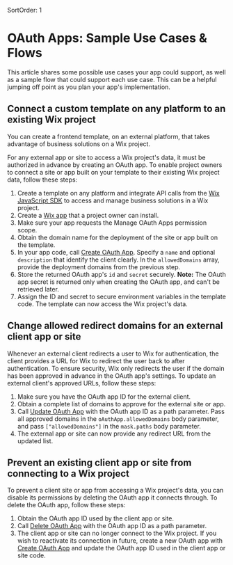 SortOrder: 1
# OAuth Apps: Sample Use Cases & Flows

This article shares some possible use cases your app could support, as well as a sample flow that could support each use case. This can be a helpful jumping off point as you plan your app's implementation.

## Connect a custom template on any platform to an existing Wix project

You can create a frontend template, on an external platform, that takes advantage of business solutions on a Wix project.

For any external app or site to access a Wix project's data, it must be authorized in advance by creating an OAuth app. To enable project owners to connect a site or app built on your template to their existing Wix project data, follow these steps:

1. Create a template on any platform and integrate API calls from the [Wix JavaScript SDK](https://dev.wix.com/api/sdk) to access and manage business solutions in a Wix project.
1. Create a [Wix app](https://devforum.wix.com/kb/en/article/wix-for-developers) that a project owner can install.
1. Make sure your app requests the Manage OAuth Apps permission scope.
1. Obtain the domain name for the deployment of the site or app built on the template.
1. In your app code, call [Create OAuth App](https://dev.wix.com/api/rest/auth-management/oauth-apps/create-oauth-app). Specify a `name` and optional `description` that identify the client clearly. In the `allowedDomains` array, provide the deployment domains from the previous step.
1. Store the returned OAuth app's `id` and `secret` securely. **Note:** The OAuth app secret is returned only when creating the OAuth app, and can't be retrieved later.
1. Assign the ID and secret to secure environment variables in the template code. The template can now access the Wix project's data.

## Change allowed redirect domains for an external client app or site

Whenever an external client redirects a user to Wix for authentication, the client provides a URL for Wix to redirect the user back to after authentication. To ensure security, Wix only redirects the user if the domain has been approved in advance in the OAuth app's settings. To update an external client's approved URLs, follow these steps:

1. Make sure you have the OAuth app ID for the external client.
1. Obtain a complete list of domains to approve for the external site or app.
1. Call [Update OAuth App](https://dev.wix.com/api/rest/auth-management/oauth-apps/update-oauth-app) with the OAuth app ID as a path parameter. Pass all approved domains in the `oAuthApp.allowedDomains` body parameter, and pass `["allowedDomains"]` in the `mask.paths` body parameter.
1. The external app or site can now provide any redirect URL from the updated list.

## Prevent an existing client app or site from connecting to a Wix project

To prevent a client site or app from accessing a Wix project's data, you can disable its permissions by deleting the OAuth app it connects through. To delete the OAuth app, follow these steps:

1. Obtain the OAuth app ID used by the client app or site.
1. Call [Delete OAuth App](https://dev.wix.com/api/rest/auth-management/oauth-apps/delete-oauth-app) with the OAuth app ID as a path parameter.
1. The client app or site can no longer connect to the Wix project. If you wish to reactivate its connection in future, create a new OAuth app with [Create OAuth App](https://dev.wix.com/api/rest/auth-management/oauth-apps/create-oauth-app) and update the OAuth app ID used in the client app or site code.
